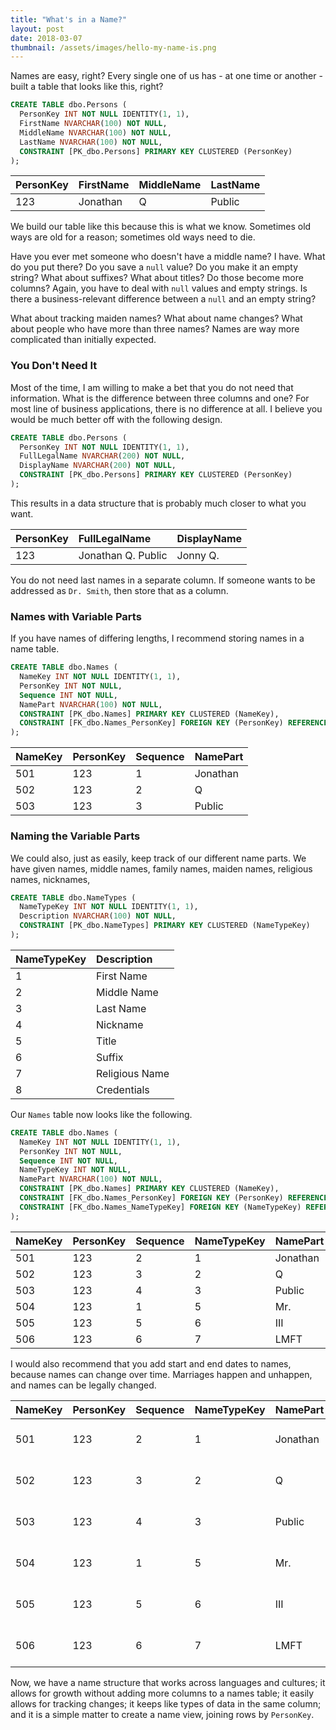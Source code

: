 ```yaml
---
title: "What's in a Name?"
layout: post
date: 2018-03-07
thumbnail: /assets/images/hello-my-name-is.png
---
```


Names are easy, right? Every single one of us has - at one time or another - built a table that looks like this, right?

```sql
CREATE TABLE dbo.Persons (
  PersonKey INT NOT NULL IDENTITY(1, 1),
  FirstName NVARCHAR(100) NOT NULL,
  MiddleName NVARCHAR(100) NOT NULL,
  LastName NVARCHAR(100) NOT NULL,
  CONSTRAINT [PK_dbo.Persons] PRIMARY KEY CLUSTERED (PersonKey)
);
```

| PersonKey | FirstName | MiddleName | LastName |
| :-------- | :-------- | :--------- | :------- |
| 123       | Jonathan  | Q          | Public   |

We build our table like this because this is what we know. Sometimes old ways are old for a reason; sometimes old ways need to die.

Have you ever met someone who doesn't have a middle name? I have. What do you put there? Do you save a `null` value? Do you make it an empty string? What about suffixes? What about titles? Do those become more columns? Again, you have to deal with `null` values and empty strings. Is there a business-relevant difference between a `null` and an empty string?

What about tracking maiden names? What about name changes? What about people who have more than three names? Names are way more complicated than initially expected.

### You Don't Need It

Most of the time, I am willing to make a bet that you do not need that information. What is the difference between three columns and one? For most line of business applications, there is no difference at all. I believe you would be much better off with the following design.

```sql
CREATE TABLE dbo.Persons (
  PersonKey INT NOT NULL IDENTITY(1, 1),
  FullLegalName NVARCHAR(200) NOT NULL,
  DisplayName NVARCHAR(200) NOT NULL,
  CONSTRAINT [PK_dbo.Persons] PRIMARY KEY CLUSTERED (PersonKey)
);
```

This results in a data structure that is probably much closer to what you want.

| PersonKey | FullLegalName      | DisplayName |
| :-------- | :----------------- | :---------- |
| 123       | Jonathan Q. Public | Jonny Q.    |

You do not need last names in a separate column. If someone wants to be addressed as `Dr. Smith`, then store that as a column.

### Names with Variable Parts

If you have names of differing lengths, I recommend storing names in a name table.

```sql
CREATE TABLE dbo.Names (
  NameKey INT NOT NULL IDENTITY(1, 1),
  PersonKey INT NOT NULL,
  Sequence INT NOT NULL,
  NamePart NVARCHAR(100) NOT NULL,
  CONSTRAINT [PK_dbo.Names] PRIMARY KEY CLUSTERED (NameKey),
  CONSTRAINT [FK_dbo.Names_PersonKey] FOREIGN KEY (PersonKey) REFERENCES dbo.Persons (PersonKey)
);
```

| NameKey | PersonKey | Sequence | NamePart |
| :------ | :-------- | :------- | :------- |
| 501     | 123       | 1        | Jonathan |
| 502     | 123       | 2        | Q        |
| 503     | 123       | 3        | Public   |

### Naming the Variable Parts

We could also, just as easily, keep track of our different name parts. We have given names, middle names, family names, maiden names, religious names, nicknames,

```sql
CREATE TABLE dbo.NameTypes (
  NameTypeKey INT NOT NULL IDENTITY(1, 1),
  Description NVARCHAR(100) NOT NULL,
  CONSTRAINT [PK_dbo.NameTypes] PRIMARY KEY CLUSTERED (NameTypeKey)
);
```

| NameTypeKey | Description    |
| :---------- | :------------- |
| 1           | First Name     |
| 2           | Middle Name    |
| 3           | Last Name      |
| 4           | Nickname       |
| 5           | Title          |
| 6           | Suffix         |
| 7           | Religious Name |
| 8           | Credentials    |

Our `Names` table now looks like the following.

```sql
CREATE TABLE dbo.Names (
  NameKey INT NOT NULL IDENTITY(1, 1),
  PersonKey INT NOT NULL,
  Sequence INT NOT NULL,
  NameTypeKey INT NOT NULL,
  NamePart NVARCHAR(100) NOT NULL,
  CONSTRAINT [PK_dbo.Names] PRIMARY KEY CLUSTERED (NameKey),
  CONSTRAINT [FK_dbo.Names_PersonKey] FOREIGN KEY (PersonKey) REFERENCES dbo.Persons (PersonKey),
  CONSTRAINT [FK_dbo.Names_NameTypeKey] FOREIGN KEY (NameTypeKey) REFERENCES dbo.NameTypes (NameTypeKey)
);
```

| NameKey | PersonKey | Sequence | NameTypeKey | NamePart |
| :------ | :-------- | :------- | :---------- | :------- |
| 501     | 123       | 2        | 1           | Jonathan |
| 502     | 123       | 3        | 2           | Q        |
| 503     | 123       | 4        | 3           | Public   |
| 504     | 123       | 1        | 5           | Mr.      |
| 505     | 123       | 5        | 6           | III      |
| 506     | 123       | 6        | 7           | LMFT     |

I would also recommend that you add start and end dates to names, because names can change over time. Marriages happen and unhappen, and names can be legally changed.

| NameKey | PersonKey | Sequence | NameTypeKey | NamePart | StartDate   | EndDate     |
| :------ | :-------- | :------- | :---------- | :------- | :---------- | :---------- |
| 501     | 123       | 2        | 1           | Jonathan | 07-Mar-2018 | 31-Dec-9999 |
| 502     | 123       | 3        | 2           | Q        | 07-Mar-2018 | 31-Dec-9999 |
| 503     | 123       | 4        | 3           | Public   | 07-Mar-2018 | 31-Dec-9999 |
| 504     | 123       | 1        | 5           | Mr.      | 07-Mar-2018 | 31-Dec-9999 |
| 505     | 123       | 5        | 6           | III      | 07-Mar-2018 | 31-Dec-9999 |
| 506     | 123       | 6        | 7           | LMFT     | 07-Mar-2018 | 31-Dec-9999 |

Now, we have a name structure that works across languages and cultures; it allows for growth without adding more columns to a names table; it easily allows for tracking changes; it keeps like types of data in the same column; and it is a simple matter to create a name view, joining rows by `PersonKey`.
